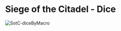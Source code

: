 # Siege of the Citadel - Dice
![SotC-diceByMacro](https://user-images.githubusercontent.com/81265884/117085603-88d86400-ad4a-11eb-9ced-eb0f027293d7.gif)

